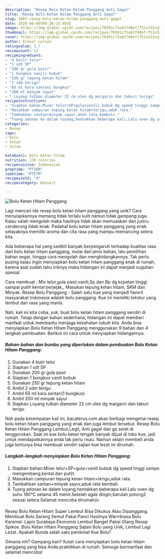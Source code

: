 ```yaml
---
description: "Resep Bolu Ketan Hitam Panggang Anti Gagal"
title: "Resep Bolu Ketan Hitam Panggang Anti Gagal"
slug: 3807-resep-bolu-ketan-hitam-panggang-anti-gagal
date: 2020-08-09T09:38:23.959Z
image: https://img-global.cpcdn.com/recipes/70301c73a837d8ef/751x532cq70/bolu-ketan-hitam-panggang-foto-resep-utama.jpg
thumbnail: https://img-global.cpcdn.com/recipes/70301c73a837d8ef/751x532cq70/bolu-ketan-hitam-panggang-foto-resep-utama.jpg
cover: https://img-global.cpcdn.com/recipes/70301c73a837d8ef/751x532cq70/bolu-ketan-hitam-panggang-foto-resep-utama.jpg
author: Ernest Larson
ratingvalue: 3.7
reviewcount: 13
recipeingredient:
- "4 butir telur"
- "1 sdt SP"
- "200 gr gula pasir"
- "1 bungkus vanili bubuk"
- "250 gr tepung ketan hitam"
- "2 sdm terigu"
- "65 ml kara santan1 bungkus"
- "200 ml minyak sayur"
- " Loyang tulban diameter 22 cm oles dg margarin dan taburi terigu"
recipeinstructions:
- "Siapkan bahan.Mixer telur+SP+gula+vanili bubuk dg speed tinggi sampe mengembang,kental dan putih."
- "Masukkan campuran tepung ketan hitam+terigu,aduk rata."
- "Tambahkan santan+minyak sayur,aduk rata kembali."
- "Tuang adonan ke dalam loyang,hentakkan beberapa kali.Lalu oven dg suhu 180°C selama 45 menit.Setelah agak dingin,barulah potong2 sesuai selera.Selamat mencoba dirumah👍"
categories:
- Resep
tags:
- bolu
- ketan
- hitam

katakunci: bolu ketan hitam 
nutrition: 178 calories
recipecuisine: Indonesian
preptime: "PT16M"
cooktime: "PT57M"
recipeyield: "4"
recipecategory: Dessert

---
```



![Bolu Ketan Hitam Panggang](https://img-global.cpcdn.com/recipes/70301c73a837d8ef/751x532cq70/bolu-ketan-hitam-panggang-foto-resep-utama.jpg)

Lagi mencari ide resep bolu ketan hitam panggang yang unik? Cara menyiapkannya memang tidak terlalu sulit namun tidak gampang juga. Kalau salah mengolah maka hasilnya tidak akan memuaskan dan justru cenderung tidak enak. Padahal bolu ketan hitam panggang yang enak selayaknya memiliki aroma dan cita rasa yang mampu memancing selera kita.

Ada beberapa hal yang sedikit banyak berpengaruh terhadap kualitas rasa dari bolu ketan hitam panggang, mulai dari jenis bahan, lalu pemilihan bahan segar, hingga cara mengolah dan menghidangkannya. Tak perlu pusing kalau ingin menyiapkan bolu ketan hitam panggang enak di rumah, karena asal sudah tahu triknya maka hidangan ini dapat menjadi suguhan spesial.

Cara membuat : Mix telur,gula pasir,vanili,Sp dan Bp dg kcpetan tinggi sampai putih kental berjejak,, Masukan tepung ketan hitam, SKM dan Minyak. Resep Bolu Panggang - Salah satu kue yang menjadi favorit masyarakat Indonesia adalah bolu panggang. Kue ini memiliki tekstur yang lembut dan rasa yang manis.


Nah, kali ini kita coba, yuk, buat bolu ketan hitam panggang sendiri di rumah. Tetap dengan bahan sederhana, hidangan ini dapat memberi manfaat untuk membantu menjaga kesehatan tubuh kita. Anda bisa menyiapkan Bolu Ketan Hitam Panggang menggunakan 9 bahan dan 4 langkah pembuatan. Berikut ini cara untuk menyiapkan hidangannya.

<!--inarticleads1-->

##### Bahan-bahan dan bumbu yang diperlukan dalam pembuatan Bolu Ketan Hitam Panggang:

1. Gunakan 4 butir telur
1. Siapkan 1 sdt SP
1. Gunakan 200 gr gula pasir
1. Siapkan 1 bungkus vanili bubuk
1. Gunakan 250 gr tepung ketan hitam
1. Ambil 2 sdm terigu
1. Ambil 65 ml kara santan(1 bungkus)
1. Ambil 200 ml minyak sayur
1. Siapkan  Loyang tulban diameter 22 cm oles dg margarin dan taburi terigu


Nah pada kesempatan kali ini, bacaterus.com akan berbagi mengenai resep bolu ketan hitam panggang yang enak dan juga lembut tersebut. Resep Bolu Ketan Hitam Panggang Lembut,Legit, Anti gagal dan ga seret di tenggorokan. Saat ini kue bolu ketan tengah banyak dijual di toko kue, jadi untuk mendapatkannya anda tak perlu risau. Namun selain membeli anda juga tentunya bisa membuat sendiri sajian kue lezat ini dirumah. 

<!--inarticleads2-->

##### Langkah-langkah menyiapkan Bolu Ketan Hitam Panggang:

1. Siapkan bahan.Mixer telur+SP+gula+vanili bubuk dg speed tinggi sampe mengembang,kental dan putih.
1. Masukkan campuran tepung ketan hitam+terigu,aduk rata.
1. Tambahkan santan+minyak sayur,aduk rata kembali.
1. Tuang adonan ke dalam loyang,hentakkan beberapa kali.Lalu oven dg suhu 180°C selama 45 menit.Setelah agak dingin,barulah potong2 sesuai selera.Selamat mencoba dirumah👍


Resep Bolu Ketan Hitam Super Lembut Bisa Dikukus Atau Dipanggang. Membuat Bolu Sarang Semut Pakai Panci Hasilnya Warrrbiasa Bolu Karamel. Lapis Surabaya Ekonomis Lembut Banget Pakai Otang Resep Spikoe. Bolu Ketan Hitam Panggang Sajian Bolu yang Unik, Lembut Lagi Lezat. Apakah Bunda salah satu penikmat Kue Bolu? 

Gimana nih? Gampang kan? Itulah cara menyiapkan bolu ketan hitam panggang yang bisa Anda praktikkan di rumah. Semoga bermanfaat dan selamat mencoba!
